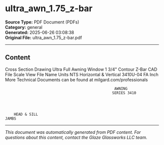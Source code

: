 ﻿# ultra_awn_1.75_z-bar

**Source Type:** PDF Document (PDFs)  
**Category:** general  
**Generated:** 2025-06-26 03:08:38  
**Original File:** ultra_awn_1.75_z-bar.pdf

---

## Content

Cross Section Drawing
Ultra Full Awning Window
1 3/4" Contour Z-Bar
       CAD File Scale          View                       File Name                                          Units
           NTS          Horizontal & Vertical             3410U-04 FA                                        Inch
                                        More Technical Documents can be found at milgard.com/professionals


                                                      AWNING
                                                     SERIES 3410




        HEAD & SILL                                                                           JAMBS

---

*This document was automatically generated from PDF content. For questions about this content, contact the Glaze Glassworks LLC team.*
